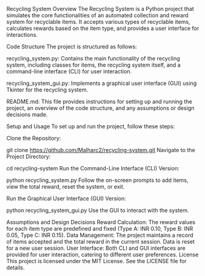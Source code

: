 Recycling System
Overview
The Recycling System is a Python project that simulates the core functionalities of an automated collection and reward system for recyclable items. It accepts various types of recyclable items, calculates rewards based on the item type, and provides a user interface for interactions.

Code Structure
The project is structured as follows:

recycling_system.py: Contains the main functionality of the recycling system, including classes for items, the recycling system itself, and a command-line interface (CLI) for user interaction.

recycling_system_gui.py: Implements a graphical user interface (GUI) using Tkinter for the recycling system.

README.md: This file provides instructions for setting up and running the project, an overview of the code structure, and any assumptions or design decisions made.

Setup and Usage
To set up and run the project, follow these steps:

Clone the Repository:


git clone https://github.com/Malharc2/recycling-system.git
Navigate to the Project Directory:


cd recycling-system
Run the Command-Line Interface (CLI) Version:


python recycling_system.py
Follow the on-screen prompts to add items, view the total reward, reset the system, or exit.

Run the Graphical User Interface (GUI) Version:


python recycling_system_gui.py
Use the GUI to interact with the system.

Assumptions and Design Decisions
Reward Calculation: The reward values for each item type are predefined and fixed (Type A: INR 0.10, Type B: INR 0.05, Type C: INR 0.15).
Data Management: The project maintains a record of items accepted and the total reward in the current session. Data is reset for a new user session.
User Interface: Both CLI and GUI interfaces are provided for user interaction, catering to different user preferences.
License
This project is licensed under the MIT License. See the LICENSE file for details.


